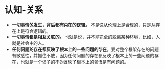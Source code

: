 
# 认知-关系


- **一切事情的发生，背后都有内在的逻辑。** 不是说从伦理上是合理的，只是从存在上是符合逻辑的。
- **一切事情都是相互关联的。** 也就是说，并不能完全的脱离某种环境，比如，人就是社会中的人。
- **任何问题的存在都反映了根本上的一些问题的存在**。要对整个框架存在的问题有敏感性，并抓住不放，因为任何问题的存在都反映了根本上的一些问题的存在，也就是一个谒子的不对反映了根本上的领悟是有问题的。
